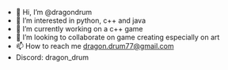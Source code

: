 - 👋 Hi, I’m @dragondrum
- 👀 I’m interested in python, c++ and java
- 🌱 I’m currently working on a c++ game
- 💞️ I’m looking to collaborate on game creating especially on art
- 📫 How to reach me dragon.drum77@gmail.com
- Discord: dragon_drum

<!---
dragondrum/dragondrum is a ✨ special ✨ repository because its `README.md` (this file) appears on your GitHub profile.
You can click the Preview link to take a look at your changes.
--->
